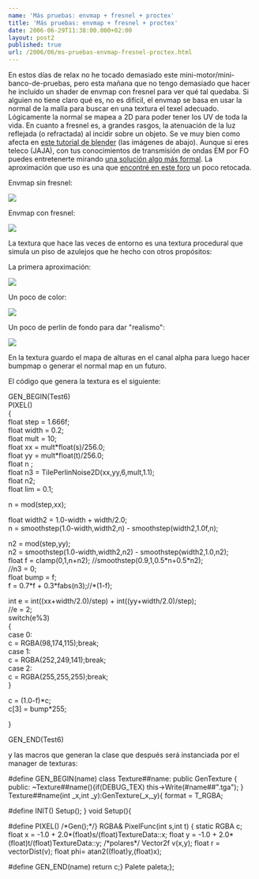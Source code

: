 ```yaml
---
name: 'Más pruebas: envmap + fresnel + proctex'
title: 'Más pruebas: envmap + fresnel + proctex'
date: 2006-06-29T11:38:00.000+02:00
layout: post2
published: true
url: /2006/06/ms-pruebas-envmap-fresnel-proctex.html
---
```


En estos días de relax no he tocado demasiado este mini-motor/mini-banco-de-pruebas, pero esta mañana que no tengo demasiado que hacer he incluído un shader de envmap con fresnel para ver qué tal quedaba. Si alguien no tiene claro qué es, no es difícil, el envmap se basa en usar la normal de la malla para buscar en una textura el texel adecuado. Lógicamente la normal se mapea a 2D para poder tener los UV de toda la vida. En cuanto a fresnel es, a grandes rasgos, la atenuación de la luz reflejada (o refractada) al incidir sobre un objeto. Se ve muy bien como afecta en [este tutorial de blender](http://mediawiki.blender.org/index.php/Manual.es/PartIII/Reflections_and_Transparencies) (las imágenes de abajo). Aunque si eres teleco (JAJA), con tus conocimientos de transmisión de ondas EM por FO puedes entretenerte mirando [una solución algo más formal](http://physics.nad.ru/Physics/English/rays_txt.htm). La aproximación que uso es una que [encontré en este foro](http://www.aqsis.org/xoops/modules/newbb/viewtopic.php?topic_id=1316) un poco retocada.  
  
Envmap sin fresnel:  
  

![](http://static.flickr.com/48/177603733_eefbdd59fe.jpg)

  
  
Envmap con fresnel:  
  

![](http://static.flickr.com/66/177603734_d55cb19504.jpg)

  
  
  
La textura que hace las veces de entorno es una textura procedural que simula un piso de azulejos que he hecho con otros propósitos:  
  
La primera aproximación:  
  

![](http://static.flickr.com/64/177598928_328f63eb3b.jpg)

  
  
Un poco de color:  
  

![](http://static.flickr.com/49/177598929_4e6d24e344.jpg)

  
  
  
Un poco de perlin de fondo para dar "realismo":  
  

![](http://static.flickr.com/52/177598930_963e57ecd5.jpg)

  
  
En la textura guardo el mapa de alturas en el canal alpha para luego hacer bumpmap o generar el normal map en un futuro.  
  
  
El código que genera la textura es el siguiente:  

  
GEN\_BEGIN(Test6)  
PIXEL()  
{  
float step = 1.666f;  
float width = 0.2;  
float mult = 10;  
float xx = mult\*float(s)/256.0;  
float yy = mult\*float(t)/256.0;  
float n ;  
float n3 = TilePerlinNoise2D(xx,yy,6,mult,1.1);  
float n2;  
float lim = 0.1;  
  
n = mod(step,xx);  
  
float width2 = 1.0-width + width/2.0;  
n = smoothstep(1.0-width,width2,n) - smoothstep(width2,1.0f,n);  
  
n2 = mod(step,yy);  
n2 = smoothstep(1.0-width,width2,n2) - smoothstep(width2,1.0,n2);  
float f = clamp(0,1,n+n2); //smoothstep(0.9,1,0.5\*n+0.5\*n2);  
//n3 = 0;  
float bump = f;  
f = 0.7\*f + 0.3\*fabs(n3);//\*(1-f);  
  
  
int e = int((xx+width/2.0)/step) + int((yy+width/2.0)/step);  
//e = 2;  
switch(e%3)  
{  
case 0:  
c = RGBA(98,174,115);break;  
case 1:  
c = RGBA(252,249,141);break;  
case 2:  
c = RGBA(255,255,255);break;  
}  
  
c = (1.0-f)\*c;  
c\[3\] = bump\*255;  
  
  
  
}  
  
GEN\_END(Test6)  
  

  
  
  
y las macros que generan la clase que después será instanciada por el manager de texturas:  
  
#define GEN\_BEGIN(name) class Texture##name: public GenTexture { public: ~Texture##name(){if(DEBUG\_TEX) this->Write(#name##".tga"); } Texture##name(int \_x,int \_y):GenTexture(\_x,\_y){ format = T\_RGBA;  
  
  
#define INIT() Setup(); } void Setup(){  
  
#define PIXEL() /\*Gen();\*/} RGBA& PixelFunc(int s,int t) { static RGBA c; float x = -1.0 + 2.0\*(float)s/(float)TextureData::x; float y = -1.0 + 2.0\*(float)t/(float)TextureData::y; /\*polares\*/ Vector2f v(x,y); float r = vectorDist(v); float phi= atan2((float)y,(float)x);  
  
#define GEN\_END(name) return c;} Palete paleta;};